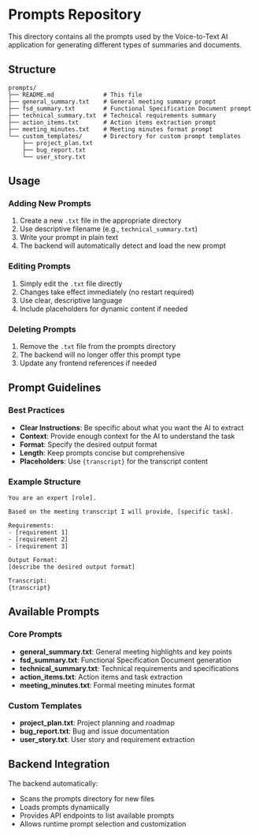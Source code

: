 # Prompts Repository

This directory contains all the prompts used by the Voice-to-Text AI application for generating different types of summaries and documents.

## Structure

```
prompts/
├── README.md              # This file
├── general_summary.txt    # General meeting summary prompt
├── fsd_summary.txt        # Functional Specification Document prompt
├── technical_summary.txt  # Technical requirements summary
├── action_items.txt       # Action items extraction prompt
├── meeting_minutes.txt    # Meeting minutes format prompt
└── custom_templates/      # Directory for custom prompt templates
    ├── project_plan.txt
    ├── bug_report.txt
    └── user_story.txt
```

## Usage

### Adding New Prompts
1. Create a new `.txt` file in the appropriate directory
2. Use descriptive filename (e.g., `technical_summary.txt`)
3. Write your prompt in plain text
4. The backend will automatically detect and load the new prompt

### Editing Prompts
1. Simply edit the `.txt` file directly
2. Changes take effect immediately (no restart required)
3. Use clear, descriptive language
4. Include placeholders for dynamic content if needed

### Deleting Prompts
1. Remove the `.txt` file from the prompts directory
2. The backend will no longer offer this prompt type
3. Update any frontend references if needed

## Prompt Guidelines

### Best Practices
- **Clear Instructions**: Be specific about what you want the AI to extract
- **Context**: Provide enough context for the AI to understand the task
- **Format**: Specify the desired output format
- **Length**: Keep prompts concise but comprehensive
- **Placeholders**: Use `{transcript}` for the transcript content

### Example Structure
```
You are an expert [role]. 

Based on the meeting transcript I will provide, [specific task].

Requirements:
- [requirement 1]
- [requirement 2]
- [requirement 3]

Output Format:
[describe the desired output format]

Transcript:
{transcript}
```

## Available Prompts

### Core Prompts
- **general_summary.txt**: General meeting highlights and key points
- **fsd_summary.txt**: Functional Specification Document generation
- **technical_summary.txt**: Technical requirements and specifications
- **action_items.txt**: Action items and task extraction
- **meeting_minutes.txt**: Formal meeting minutes format

### Custom Templates
- **project_plan.txt**: Project planning and roadmap
- **bug_report.txt**: Bug and issue documentation
- **user_story.txt**: User story and requirement extraction

## Backend Integration

The backend automatically:
- Scans the prompts directory for new files
- Loads prompts dynamically
- Provides API endpoints to list available prompts
- Allows runtime prompt selection and customization 